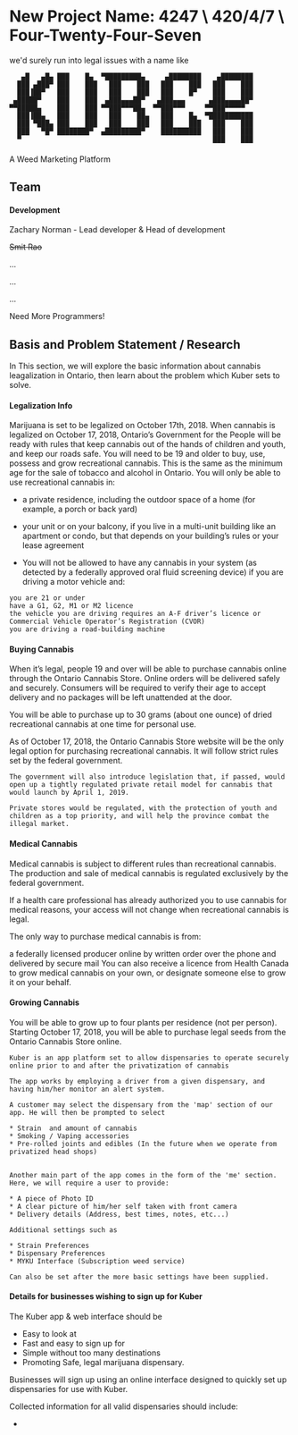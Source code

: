 
# New Project Name: 4247 \\ 420/4/7 \\ Four-Twenty-Four-Seven

we'd surely run into legal issues with a name like 

```
   ▄█   ▄█▄ ███    █▄  ▀█████████▄     ▄████████    ▄████████ 
  ███ ▄███▀ ███    ███   ███    ███   ███    ███   ███    ███ 
  ███▐██▀   ███    ███   ███    ███   ███    █▀    ███    ███ 
 ▄█████▀    ███    ███  ▄███▄▄▄██▀   ▄███▄▄▄      ▄███▄▄▄▄██▀ 
▀▀█████▄    ███    ███ ▀▀███▀▀▀██▄  ▀▀███▀▀▀     ▀▀███▀▀▀▀▀   
  ███▐██▄   ███    ███   ███    ██▄   ███    █▄  ▀███████████ 
  ███ ▀███▄ ███    ███   ███    ███   ███    ███   ███    ███ 
  ███   ▀█▀ ████████▀  ▄█████████▀    ██████████   ███    ███ 
  ▀                                                ███    ███ 

```
#### 
A Weed Marketing Platform

## Team
#### Development
Zachary Norman - Lead developer & Head of development

~~Smit Rao~~

...

...

...

Need More Programmers!



## Basis and Problem Statement / Research
In This section, we will explore the basic information about cannabis leagalization in Ontario, then learn about the problem which Kuber sets to solve.

#### Legalization Info
Marijuana is set to be legalized on October 17th, 2018. When cannabis is legalized on October 17, 2018, Ontario’s Government for the People will be ready with rules that keep cannabis out of the hands of children and youth,
 and keep our roads safe. You will need to be 19 and older to buy, use, possess and grow recreational cannabis. This is the same as the minimum age for the sale of tobacco and alcohol in Ontario.
You will only be able to use recreational cannabis in:

* a private residence, including the outdoor space of a home (for example, a porch or back yard)

* your unit or on your balcony, if you live in a multi-unit building like an apartment or condo, but that depends on your building’s rules or your lease agreement

* You will not be allowed to have any cannabis in your system (as detected by a federally approved oral fluid screening device) if you are driving a motor vehicle and:
```
you are 21 or under
have a G1, G2, M1 or M2 licence
the vehicle you are driving requires an A-F driver’s licence or Commercial Vehicle Operator’s Registration (CVOR)
you are driving a road-building machine
```

#### Buying Cannabis
When it’s legal, people 19 and over will be able to purchase cannabis online through the Ontario Cannabis Store. Online orders will be delivered safely and securely. Consumers will be required to verify their age to accept delivery and no packages will be left unattended at the door.

You will be able to purchase up to 30 grams (about one ounce) of dried recreational cannabis at one time for personal use.

As of October 17, 2018, the Ontario Cannabis Store website will be the only legal option for purchasing recreational cannabis. It will follow strict rules set by the federal government.

```
The government will also introduce legislation that, if passed, would open up a tightly regulated private retail model for cannabis that would launch by April 1, 2019.

Private stores would be regulated, with the protection of youth and children as a top priority, and will help the province combat the illegal market.
```

#### Medical Cannabis
Medical cannabis is subject to different rules than recreational cannabis. The production and sale of medical cannabis is regulated exclusively by the federal government.

If a health care professional has already authorized you to use cannabis for medical reasons, your access will not change when recreational cannabis is legal.

The only way to purchase medical cannabis is from:

a federally licensed producer online
by written order
over the phone and delivered by secure mail
You can also receive a licence from Health Canada to grow medical cannabis on your own, or designate someone else to grow it on your behalf.

#### Growing Cannabis
You will be able to grow up to four plants per residence (not per person). Starting October 17, 2018, you will be able to purchase legal seeds from the Ontario Cannabis Store online.


```
Kuber is an app platform set to allow dispensaries to operate securely online prior to and after the privatization of cannabis

The app works by employing a driver from a given dispensary, and having him/her monitor an alert system.

A customer may select the dispensary from the 'map' section of our app. He will then be prompted to select

* Strain  and amount of cannabis
* Smoking / Vaping accessories
* Pre-rolled joints and edibles (In the future when we operate from privatized head shops)


Another main part of the app comes in the form of the 'me' section. Here, we will require a user to provide:

* A piece of Photo ID
* A clear picture of him/her self taken with front camera
* Delivery details (Address, best times, notes, etc...)

Additional settings such as

* Strain Preferences
* Dispensary Preferences
* MYKU Interface (Subscription weed service)

Can also be set after the more basic settings have been supplied.
``` 

#### Details for businesses wishing to sign up for Kuber

The Kuber app & web interface should be

* Easy to look at
* Fast and easy to sign up for
* Simple without too many destinations
* Promoting Safe, legal marijuana dispensary.

Businesses will sign up using an online interface designed to quickly set up dispensaries for use with Kuber.

Collected information for all valid dispensaries should include:

*
